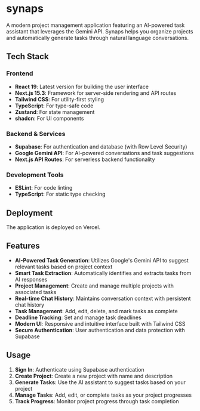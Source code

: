 # synaps

A modern project management application featuring an AI-powered task assistant that leverages the Gemini API. Synaps helps you organize projects and automatically generate tasks through natural language conversations.

## Tech Stack

### Frontend
- **React 19**: Latest version for building the user interface
- **Next.js 15.3**: Framework for server-side rendering and API routes
- **Tailwind CSS**: For utility-first styling
- **TypeScript**: For type-safe code
- **Zustand**: For state management
- **shadcn**: For UI components

### Backend & Services
- **Supabase**: For authentication and database (with Row Level Security)
- **Google Gemini API**: For AI-powered conversations and task suggestions
- **Next.js API Routes**: For serverless backend functionality

### Development Tools
- **ESLint**: For code linting
- **TypeScript**: For static type checking

## Deployment

The application is deployed on Vercel.
## Features

- **AI-Powered Task Generation**: Utilizes Google's Gemini API to suggest relevant tasks based on project context
- **Smart Task Extraction**: Automatically identifies and extracts tasks from AI responses
- **Project Management**: Create and manage multiple projects with associated tasks
- **Real-time Chat History**: Maintains conversation context with persistent chat history
- **Task Management**: Add, edit, delete, and mark tasks as complete
- **Deadline Tracking**: Set and manage task deadlines
- **Modern UI**: Responsive and intuitive interface built with Tailwind CSS
- **Secure Authentication**: User authentication and data protection with Supabase

## Usage

1. **Sign In**: Authenticate using Supabase authentication
2. **Create Project**: Create a new project with name and description
3. **Generate Tasks**: Use the AI assistant to suggest tasks based on your project
4. **Manage Tasks**: Add, edit, or complete tasks as your project progresses
5. **Track Progress**: Monitor project progress through task completion
